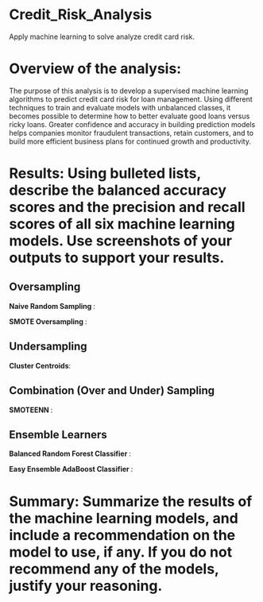 # Credit_Risk_Analysis
Apply machine learning to solve analyze credit card risk.


# Overview of the analysis:
The purpose of this analysis is to develop a supervised machine learning algorithms to predict credit card risk for loan management. Using different techniques to train and evaluate models with unbalanced classes, it becomes possible to determine how to better evaluate good loans versus ricky loans. Greater confidence and accuracy in building prediction models helps companies monitor fraudulent transactions, retain customers, and to build more efficient business plans for continued growth and productivity.

# Results: Using bulleted lists, describe the balanced accuracy scores and the precision and recall scores of all six machine learning models. Use screenshots of your outputs to support your results.

## Oversampling
<strong> Naive Random Sampling </strong>:

<strong> SMOTE Oversampling </strong>:

## Undersampling
<strong> Cluster Centroids</strong>:

## Combination (Over and Under) Sampling
<strong> SMOTEENN </strong>:

## Ensemble Learners
<strong> Balanced Random Forest Classifier </strong>:

<strong> Easy Ensemble AdaBoost Classifier </strong>:

# Summary: Summarize the results of the machine learning models, and include a recommendation on the model to use, if any. If you do not recommend any of the models, justify your reasoning.
